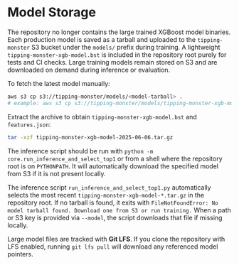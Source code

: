 # Model Storage

The repository no longer contains the large trained XGBoost model binaries. Each
production model is saved as a tarball and uploaded to the
`tipping-monster` S3 bucket under the `models/` prefix during training. A
lightweight `tipping-monster-xgb-model.bst` is included in the repository root
purely for tests and CI checks. Large training models remain stored on S3 and
are downloaded on demand during inference or evaluation.

To fetch the latest model manually:

```bash
aws s3 cp s3://tipping-monster/models/<model-tarball> .
# example: aws s3 cp s3://tipping-monster/models/tipping-monster-xgb-model-2025-06-06.tar.gz .
```

Extract the archive to obtain `tipping-monster-xgb-model.bst` and
`features.json`:

```bash
tar -xzf tipping-monster-xgb-model-2025-06-06.tar.gz
```

The inference script should be run with `python -m core.run_inference_and_select_top1`
or from a shell where the repository root is on `PYTHONPATH`. It will automatically
download the specified model from S3 if it is not present locally.

The inference script `run_inference_and_select_top1.py` automatically selects
the most recent `tipping-monster-xgb-model-*.tar.gz` in the repository root. If
no tarball is found, it exits with `FileNotFoundError: No model tarball found.
Download one from S3 or run training.` When a path or S3 key is provided via
`--model`, the script downloads that file if missing locally.


Large model files are tracked with **Git LFS**. If you clone the repository with
LFS enabled, running `git lfs pull` will download any referenced model pointers.

